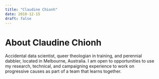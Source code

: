 ```yaml
---
title: "Claudine Chionh"
date: 2018-12-15
draft: false
---
```


# About Claudine Chionh

Accidental data scientist, queer theologian in training, and perennial dabbler, located in Melbourne, Australia. I am open to opportunities to use my research, technical, and campaigning experience to work on progressive causes as part of a team that learns together.
